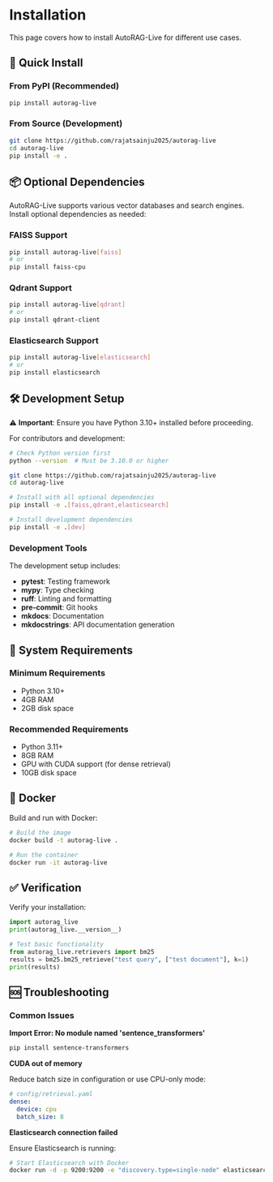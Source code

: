 # Installation

This page covers how to install AutoRAG-Live for different use cases.

## 🚀 Quick Install

### From PyPI (Recommended)

```bash
pip install autorag-live
```

### From Source (Development)

```bash
git clone https://github.com/rajatsainju2025/autorag-live
cd autorag-live
pip install -e .
```

## 📦 Optional Dependencies

AutoRAG-Live supports various vector databases and search engines. Install optional dependencies as needed:

### FAISS Support

```bash
pip install autorag-live[faiss]
# or
pip install faiss-cpu
```

### Qdrant Support

```bash
pip install autorag-live[qdrant]
# or
pip install qdrant-client
```

### Elasticsearch Support

```bash
pip install autorag-live[elasticsearch]
# or
pip install elasticsearch
```

## 🛠️ Development Setup

⚠️ **Important**: Ensure you have Python 3.10+ installed before proceeding.

For contributors and development:

```bash
# Check Python version first
python --version  # Must be 3.10.0 or higher

git clone https://github.com/rajatsainju2025/autorag-live
cd autorag-live

# Install with all optional dependencies
pip install -e .[faiss,qdrant,elasticsearch]

# Install development dependencies
pip install -e .[dev]
```

### Development Tools

The development setup includes:

- **pytest**: Testing framework
- **mypy**: Type checking
- **ruff**: Linting and formatting
- **pre-commit**: Git hooks
- **mkdocs**: Documentation
- **mkdocstrings**: API documentation generation

## 🔧 System Requirements

### Minimum Requirements

- Python 3.10+
- 4GB RAM
- 2GB disk space

### Recommended Requirements

- Python 3.11+
- 8GB RAM
- GPU with CUDA support (for dense retrieval)
- 10GB disk space

## 🐳 Docker

Build and run with Docker:

```bash
# Build the image
docker build -t autorag-live .

# Run the container
docker run -it autorag-live
```

## ✅ Verification

Verify your installation:

```python
import autorag_live
print(autorag_live.__version__)

# Test basic functionality
from autorag_live.retrievers import bm25
results = bm25.bm25_retrieve("test query", ["test document"], k=1)
print(results)
```

## 🆘 Troubleshooting

### Common Issues

**Import Error: No module named 'sentence_transformers'**

```bash
pip install sentence-transformers
```

**CUDA out of memory**

Reduce batch size in configuration or use CPU-only mode:

```yaml
# config/retrieval.yaml
dense:
  device: cpu
  batch_size: 8
```

**Elasticsearch connection failed**

Ensure Elasticsearch is running:

```bash
# Start Elasticsearch with Docker
docker run -d -p 9200:9200 -e "discovery.type=single-node" elasticsearch:8.11.0
```